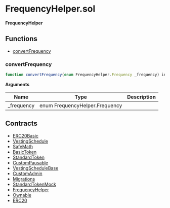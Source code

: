 ﻿# FrequencyHelper.sol

**FrequencyHelper**

## Functions

- [convertFrequency](#convertfrequency)

### convertFrequency

```js
function convertFrequency(enum FrequencyHelper.Frequency _frequency) internal
```

**Arguments**

| Name        | Type           | Description  |
| ------------- |------------- | -----|
| _frequency | enum FrequencyHelper.Frequency |  | 

## Contracts

- [ERC20Basic](ERC20Basic.md)
- [VestingSchedule](VestingSchedule.md)
- [SafeMath](SafeMath.md)
- [BasicToken](BasicToken.md)
- [StandardToken](StandardToken.md)
- [CustomPausable](CustomPausable.md)
- [VestingScheduleBase](VestingScheduleBase.md)
- [CustomAdmin](CustomAdmin.md)
- [Migrations](Migrations.md)
- [StandardTokenMock](StandardTokenMock.md)
- [FrequencyHelper](FrequencyHelper.md)
- [Ownable](Ownable.md)
- [ERC20](ERC20.md)